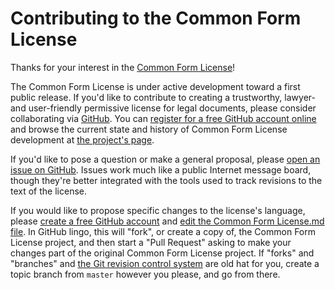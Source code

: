 Contributing to the Common Form License
=======================================

Thanks for your interest in the [Common Form License](https://github.com/commonform/license)!

The Common Form License is under active development toward a first public release. If you'd like to contribute to creating a trustworthy, lawyer- and user-friendly permissive license for legal documents, please consider collaborating via [GitHub](https://github.com). You can [register for a free GitHub account online](https://github.com/join) and browse the current state and history of Common Form License development at [the project's page](https://github.com/commonform/license).

If you'd like to pose a question or make a general proposal, please [open an issue on GitHub](https://github.com/commonform/licnese/issues/new). Issues work much like a public Internet message board, though they're better integrated with the tools used to track revisions to the text of the license.

If you would like to propose specific changes to the license's language, please [create a free GitHub account](https://github.com/join) and [edit the Common Form License.md file](https://help.github.com/articles/editing-files-in-another-user-s-repository/). In GitHub lingo, this will "fork", or create a copy of, the Common Form License project, and then start a "Pull Request" asking to make your changes part of the original Common Form License project. If "forks" and "branches" and [the Git revision control system](http://git-scm.com) are old hat for you, create a topic branch from `master` however you please, and go from there.
